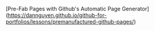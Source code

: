 

[Pre-Fab Pages with Github's Automatic Page Generator]
(https://dannguyen.github.io/github-for-portfolios/lessons/premanufactured-github-pages/)
